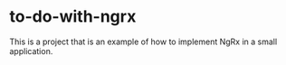 # to-do-with-ngrx

This is a project that is an example of how to implement NgRx in a small application.

